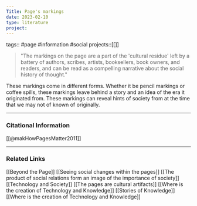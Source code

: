 ```yaml
---
Title: Page's markings
date: 2023-02-10
type: literature
project:
---
```

tags:: #page #information #social 
projects::[[]]

> "The markings on the page are a part of the 'cultural residue' left by a battery of authors, scribes, artists, booksellers, book owners, and readers, and can be read as a compelling narrative about the social history of thought."

These markings come in different forms. Whether it be pencil markings or coffee spills, these markings leave behind a story and an idea of the era it originated from. These markings can reveal hints of society from at the time that we may not of known of originally.

---
### Citational Information

[[@makHowPagesMatter2011]]

---

### Related Links

[[Beyond the Page]]
[[Seeing social changes within the pages]]
[[The product of social relations form an image of the importance of society]]
[[Technology and Society]]
[[The pages are cultural artifacts]]
[[Where is the creation of Technology and Knowledge]]
[[Stories of Knowledge]]
[[Where is the creation of Technology and Knowledge]]